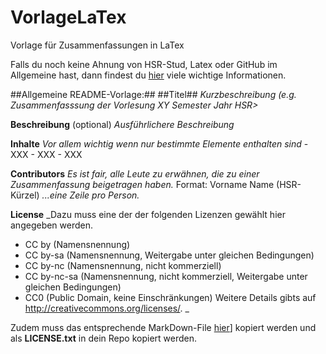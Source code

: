 # VorlageLaTex
Vorlage für Zusammenfassungen in LaTex  

Falls du noch keine Ahnung von HSR-Stud, Latex oder GitHub im Allgemeine hast, dann findest du [hier](https://github.com/HSR-Stud/Willkommen) viele wichtige Informationen.

##Allgemeine README-Vorlage:##
##Titel##
_Kurzbeschreibung (e.g. Zusammenfasssung der Vorlesung XY Semester Jahr HSR>_

**Beschreibung** (optional)
_Ausführlichere Beschreibung_

**Inhalte** 
_Vor allem wichtig wenn nur bestimmte Elemente enthalten sind_
    - XXX
    - XXX
    - XXX
    
**Contributors**
_Es ist fair, alle Leute zu erwähnen, die zu einer Zusammenfassung beigetragen haben._
Format: Vorname Name (HSR-Kürzel) 
_...eine Zeile pro Person._

**License**
_Dazu muss eine der der folgenden Lizenzen gewählt hier angegeben werden.
- CC by (Namensnennung)
- CC by-sa (Namensnennung, Weitergabe unter gleichen Bedingungen)
- CC by-nc (Namensnennung, nicht kommerziell)
- CC by-nc-sa (Namensnennung, nicht kommerziell, Weitergabe unter gleichen Bedingungen)
- CC0 (Public Domain, keine Einschränkungen) Weitere Details gibts auf http://creativecommons.org/licenses/. _

Zudem muss das entsprechende MarkDown-File [hier](https://github.com/HSR-Stud/Creative-Commons-Markdown/tree/master/4.0)] kopiert werden und als **LICENSE.txt** in dein Repo kopiert werden.

